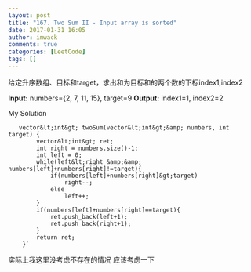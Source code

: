 ```yaml
---
layout: post
title: "167. Two Sum II - Input array is sorted"
date: 2017-01-31 16:05
author: imwack
comments: true
categories: [LeetCode]
tags: []
---
```

给定升序数组、目标和target，求出和为目标和的两个数的下标index1,index2

**Input:** numbers={2, 7, 11, 15}, target=9
**Output:** index1=1, index2=2

My Solution


	   vector&lt;int&gt; twoSum(vector&lt;int&gt;&amp; numbers, int target) {
            vector&lt;int&gt; ret;
            int right = numbers.size()-1;
            int left = 0;
            while(left&lt;right &amp;&amp; numbers[left]+numbers[right]!=target){
                if(numbers[left]+numbers[right]&gt;target)
                    right--;
                else
                    left++;
            }
            if(numbers[left]+numbers[right]==target){
                ret.push_back(left+1);
                ret.push_back(right+1);
            }
            return ret;
        }`

实际上我这里没考虑不存在的情况 应该考虑一下
